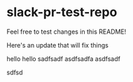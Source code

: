 # slack-pr-test-repo

Feel free to test changes in this README!

Here's an update that will fix things

hello
hello
sadfsadf
asdfsadfa
asdfsadf


sdfsd
